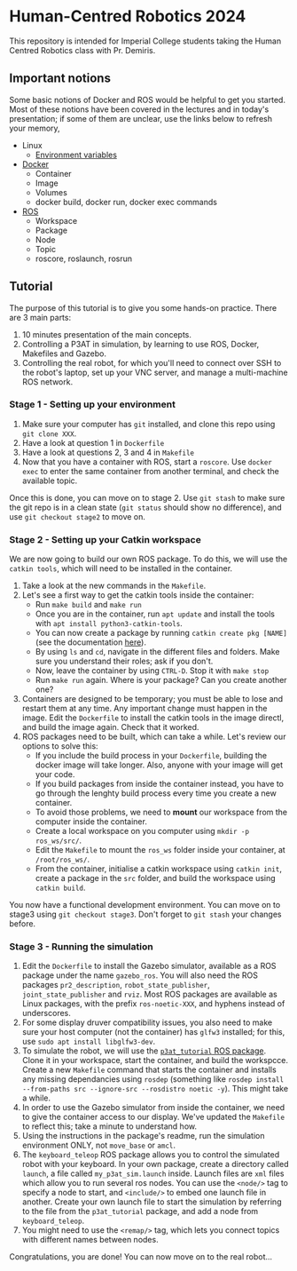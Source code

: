 # Human-Centred Robotics 2024

This repository is intended for Imperial College students taking the Human Centred Robotics class with Pr. Demiris.

## Important notions
Some basic notions of Docker and ROS would be helpful to get you started. Most of these notions have been covered in the lectures and in today's presentation; if some of them are unclear, use the links below to refresh your memory,

- Linux
  - [Environment variables](https://www.freecodecamp.org/news/how-to-set-an-environment-variable-in-linux/)
- [Docker](https://medium.com/swlh/understand-dockerfile-dd11746ed183)
  - Container
  - Image
  - Volumes
  - docker build, docker run, docker exec commands
- [ROS](https://roboticsbackend.com/what-is-a-ros-topic/)
  - Workspace
  - Package
  - Node
  - Topic
  - roscore, roslaunch, rosrun


## Tutorial
The purpose of this tutorial is to give you some hands-on practice. There are 3 main parts:
 1) 10 minutes presentation of the main concepts.
 2) Controlling a P3AT in simulation, by learning to use ROS, Docker, Makefiles and Gazebo.
 3) Controlling the real robot, for which you'll need to connect over SSH to the robot's laptop, set up your VNC server, and manage a multi-machine ROS network.

### Stage 1 - Setting up your environment
 1) Make sure your computer has `git` installed, and clone this repo using `git clone XXX`.
 2) Have a look at question 1 in `Dockerfile`
 3) Have a look at questions 2, 3 and 4 in `Makefile`
 4) Now that you have a container with ROS, start a `roscore`. Use `docker exec` to enter the same container from another terminal, and check the available topic. 

 Once this is done, you can move on to stage 2. Use `git stash` to make sure the git repo is in a clean state (`git status` should show no difference), and use `git checkout stage2` to move on.

### Stage 2 - Setting up your Catkin workspace
We are now going to build our own ROS package. To do this, we will use the `catkin tools`, which will need to be installed in the container.

 1) Take a look at the new commands in the `Makefile`.
 2) Let's see a first way to get the catkin tools inside the container:
    - Run `make build` and `make run`
    - Once you are in the container, run `apt update` and install the tools with `apt install python3-catkin-tools`. 
    - You can now create a package by running `catkin create pkg [NAME]` (see the documentation [here](https://catkin-tools.readthedocs.io/en/latest/)). 
    - By using `ls` and `cd`, navigate in the different files and folders. Make sure you understand their roles; ask if you don't.
    - Now, leave the container by using `CTRL-D`. Stop it with `make stop`
    - Run `make run` again. Where is your package? Can you create another one?
 3) Containers are designed to be temporary; you must be able to lose and restart them at any time. Any important change must happen in the image. Edit the `Dockerfile` to install the catkin tools in the image directl, and build the image again. Check that it worked.
 4) ROS packages need to be built, which can take a while. Let's review our options to solve this:
    - If you include the build process in your `Dockerfile`, building the docker image will take longer. Also, anyone with your image will get your code.
    - If you build packages from inside the container instead, you have to go through the lenghty build process every time you create a new container. 
    - To avoid those problems, we need to **mount** our workspace from the computer inside the container. 
    - Create a local workspace on you computer using `mkdir -p ros_ws/src/`.
    - Edit the `Makefile` to mount the `ros_ws` folder inside your container, at `/root/ros_ws/`.
    - From the container,  initialise a catkin workspace using `catkin init`, create a package in the `src` folder, and build the workspace using `catkin build`.

You now have a functional development environment. You can move on to stage3 using `git checkout stage3`. Don't forget to `git stash` your changes before.


### Stage 3 - Running the simulation
1) Edit the `Dockerfile` to install the Gazebo simulator, available as a ROS package under the name `gazebo_ros`. You will also need the ROS packages `pr2_description`, `robot_state_publisher`, `joint_state_publisher` and `rviz`. Most ROS packages are available as Linux packages, with the prefix `ros-noetic-XXX`, and hyphens instead of underscores.
2) For some display druver compatibility issues, you also need to make sure your host computer (not the container) has `glfw3` installed; for this, use `sudo apt install libglfw3-dev`.
3) To simulate the robot, we will use the [`p3at_tutorial` ROS package](https://github.com/Gastd/p3at_tutorial). Clone it in your workspace, start the container, and build the workspcce. Create a new `Makefile` command that starts the container and installs any missing dependancies using `rosdep` (something like `rosdep install --from-paths src --ignore-src --rosdistro noetic -y`). This might take a while.
4) In order to use the Gazebo simulator from inside the container, we need to give the container access to our display. We've updated the `Makefile` to reflect this; take a minute to understand how.
5) Using the instructions in the package's readme, run the simulation environment ONLY, not `move_base` or `amcl`. 
6) The `keyboard_teleop` ROS package allows you to control the simulated robot with your keyboard. In your own package, create a directory called `launch`, a file called `my_p3at_sim.launch` inside. Launch files are `xml` files which allow you to run several ros nodes. You can use the `<node/>` tag to specify a node to start, and `<include/>` to embed one launch file in another. Create your own launch file to start the simulation by referring to the file from the `p3at_tutorial` package, and add a node from `keyboard_teleop`.  
7) You might need to use the `<remap/>` tag, which lets you connect topics with different names between nodes.

Congratulations, you are done! You can now move on to the real robot...